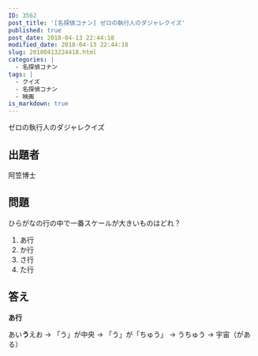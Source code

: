 ```yaml
---
ID: 3562
post_title: '[名探偵コナン] ゼロの執行人のダジャレクイズ'
published: true
post_date: 2018-04-13 22:44:18
modified_date: 2018-04-13 22:44:18
slug: 20180413224418.html
categories: |
  - 名探偵コナン
tags: |
  - クイズ
  - 名探偵コナン
  - 映画
is_markdown: true
---
```

ゼロの執行人のダジャレクイズ

<!--more-->

## 出題者
阿笠博士

## 問題

ひらがなの行の中で一番スケールが大きいものはどれ？ 

1. あ行
2. か行
3. さ行
4. た行

## 答え
**あ行**

あい**う**えお
→ 「う」が中央
→ 「う」が「ちゅう」
→ うちゅう
→ 宇宙（がある）